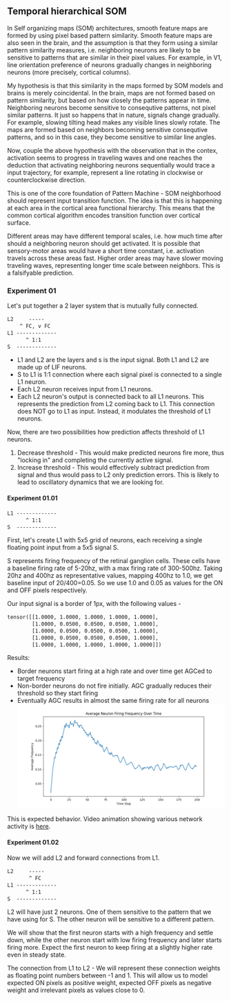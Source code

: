 ## Temporal hierarchical SOM
In Self organizing maps (SOM) architectures, smooth feature maps are formed by using pixel based pattern similarity. Smooth feature maps are also seen in the brain, and the assumption is that they form using a similar pattern similarity measures, i.e. neighboring neurons are likely to be sensitive to patterns that are similar in their pixel values. For example, in V1, line orientation preference of neurons gradually changes in neighboring neurons (more precisely, cortical columns).

My hypothesis is that this similarity in the maps formed by SOM models and brains is merely coincidental. In the brain, maps are not formed based on pattern similarity, but based on how closely the patterns appear in time. Neighboring neurons become sensitive to consequtive patterns, not pixel similar patterns. It just so happens that in nature, signals change gradually. For example, slowing tilting head makes any visible lines slowly rotate. The maps are formed based on neighbors becoming sensitive consequtive patterns, and so in this case, they become sensitive to similar line angles.

Now, couple the above hypothesis with the observation that in the contex, activation seems to progress in traveling waves and one reaches the deduction that activating neighboring neurons sequentially would trace a input trajectory, for example, represent a line rotating in clockwise or counterclockwise direction.

This is one of the core foundation of Pattern Machine - SOM neighborhood should represent input transition function. The idea is that this is happening at each area in the cortical area functional hierarchy. This means that the common cortical algorithm encodes transition function over cortical surface.

Different areas may have different temporal scales, i.e. how much time after should a neighboring neuron should get activated. It is possible that sensory-motor areas would have a short time constant, i.e. activation travels across these areas fast. Higher order areas may have slower moving traveling waves, representing longer time scale between neighbors. This is a falsifyable prediction.

### Experiment 01
Let's put together a 2 layer system that is mutually fully connected.

    L2     -----
        ^ FC, v FC
    L1 -------------
          ^ 1:1
    S  -------------

- L1 and L2 are the layers and s is the input signal. Both L1 and L2 are made up of LIF neurons.
- S to L1 is 1:1 connection where each signal pixel is connected to a single L1 neuron.
- Each L2 neuron receives input from L1 neurons.
- Each L2 neuron's output is connected back to all L1 neurons. This represents the prediction from L2 coming back to L1. This connection does NOT go to L1 as input. Instead, it modulates the threshold of L1 neurons.

Now, there are two possibilities how prediction affects threshold of L1 neurons.

1. Decrease threshold - This would make predicted neurons fire more, thus "locking in" and completing the currently active signal.
2. Increase threshold - This would effectively subtract prediction from signal and thus would pass to L2 only prediction errors. This is likely to lead to oscillatory dynamics that we are looking for.

#### Experiment 01.01

    L1 -------------
          ^ 1:1
    S  -------------

First, let's create L1 with 5x5 grid of neurons, each receiving a single floating point input from a 5x5 signal S.

S represents firing frequency of the retinal ganglion cells. These cells have a baseline firing rate of 5-20hz, with a max firing rate of 300-500hz. Taking 20hz and 400hz as representative values, mapping 400hz to 1.0, we get baseline input of 20/400=0.05. So we use 1.0 and 0.05 as values for the ON and OFF pixels respectively.

Our input signal is a border of 1px, with the following values -

    tensor([[1.0000, 1.0000, 1.0000, 1.0000, 1.0000],
            [1.0000, 0.0500, 0.0500, 0.0500, 1.0000],
            [1.0000, 0.0500, 0.0500, 0.0500, 1.0000],
            [1.0000, 0.0500, 0.0500, 0.0500, 1.0000],
            [1.0000, 1.0000, 1.0000, 1.0000, 1.0000]])

Results:

- Border neurons start firing at a high rate and over time get AGCed to target frequency
- Non-border neurons do not fire initially. AGC gradually reduces their threshold so they start firing
- Eventually AGC results in almost the same firing rate for all neurons ![Average Frequency](output/01.01/average_frequency.png)

This is expected behavior. Video animation showing various network activity is [here](output/01.01/video.html).

#### Experiment 01.02

Now we will add L2 and forward connections from L1.

    L2     -----
           ^ FC
    L1 -------------
          ^ 1:1
    S  -------------

L2 will have just 2 neurons. One of them sensitive to the pattern that we have using for S. The other neuron will be sensitive to a different pattern.

We will show that the first neuron starts with a high frequency and settle down, while the other neuron start with low firing frequency and later starts firing more. Expect the first neuron to keep firing at a slightly higher rate even in steady state.

The connection from L1 to L2 - We will represent these connection weights as floating point numbers between -1 and 1. This will allow us to model expected ON pixels as positive weight, expected OFF pixels as negative weight and irrelevant pixels as values close to 0.